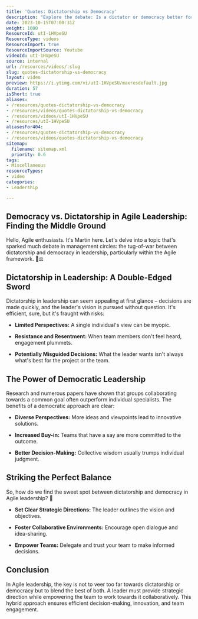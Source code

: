 ```yaml
---
title: 'Quotes: Dictatorship vs Democracy'
description: "Explore the debate: Is a dictator or democracy better for product development? Join Martin Hinshelwood's insights in this engaging short! #agile #scrum"
date: 2023-10-15T07:00:31Z
weight: 1000
ResourceId: utI-1HVpeSU
ResourceType: videos
ResourceImport: true
ResourceImportSource: Youtube
videoId: utI-1HVpeSU
source: internal
url: /resources/videos/:slug
slug: quotes-dictatorship-vs-democracy
layout: video
preview: https://i.ytimg.com/vi/utI-1HVpeSU/maxresdefault.jpg
duration: 57
isShort: true
aliases:
- /resources/quotes-dictatorship-vs-democracy
- /resources/videos/quotes-dictatorship-vs-democracy
- /resources/videos/utI-1HVpeSU
- /resources/utI-1HVpeSU
aliasesFor404:
- /resources/quotes-dictatorship-vs-democracy
- /resources/videos/quotes-dictatorship-vs-democracy
sitemap:
  filename: sitemap.xml
  priority: 0.6
tags:
- Miscellaneous
resourceTypes:
- video
categories:
- Leadership

---
```

## Democracy vs. Dictatorship in Agile Leadership: Finding the Middle Ground 

Hello, Agile enthusiasts. It's Martin here. Let's delve into a topic that's sparked much debate in management circles: the tug-of-war between dictatorship and democracy in leadership, particularly within the Agile framework. 🤔⚖️ 

## Dictatorship in Leadership: A Double-Edged Sword  

Dictatorship in leadership can seem appealing at first glance – decisions are made quickly, and the leader's vision is pursued without question. It's efficient, sure, but it's fraught with risks: 

- **Limited Perspectives:** A single individual's view can be myopic. 

- **Resistance and Resentment:** When team members don't feel heard, engagement plummets. 

- **Potentially Misguided Decisions:** What the leader wants isn't always what's best for the project or the team. 

## The Power of Democratic Leadership  

Research and numerous papers have shown that groups collaborating towards a common goal often outperform individual specialists. The benefits of a democratic approach are clear: 

- **Diverse Perspectives:** More ideas and viewpoints lead to innovative solutions. 

- **Increased Buy-in:** Teams that have a say are more committed to the outcome. 

- **Better Decision-Making:** Collective wisdom usually trumps individual judgment. 

## Striking the Perfect Balance  

So, how do we find the sweet spot between dictatorship and democracy in Agile leadership? 🎯 

- **Set Clear Strategic Directions:** The leader outlines the vision and objectives. 

- **Foster Collaborative Environments:** Encourage open dialogue and idea-sharing. 

- **Empower Teams:** Delegate and trust your team to make informed decisions. 

## Conclusion  

In Agile leadership, the key is not to veer too far towards dictatorship or democracy but to blend the best of both. A leader must provide strategic direction while empowering the team to work towards it collaboratively. This hybrid approach ensures efficient decision-making, innovation, and team engagement.
